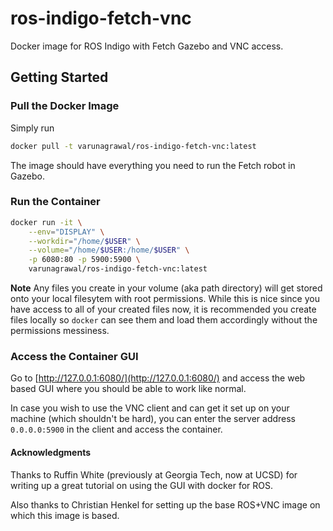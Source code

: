 # ros-indigo-fetch-vnc
Docker image for ROS Indigo with Fetch Gazebo and VNC access.

## Getting Started

### Pull the Docker Image

Simply run
```bash
docker pull -t varunagrawal/ros-indigo-fetch-vnc:latest
```

The image should have everything you need to run the Fetch robot in Gazebo.

### Run the Container

```bash
docker run -it \
    --env="DISPLAY" \
    --workdir="/home/$USER" \
    --volume="/home/$USER:/home/$USER" \
    -p 6080:80 -p 5900:5900 \
    varunagrawal/ros-indigo-fetch-vnc:latest
```
**Note** Any files you create in your volume (aka path directory) will get stored onto your local filesytem with root permissions. While this is nice since you have access to all of your created files now, it is recommended you create files locally so `docker` can see them and load them accordingly without the permissions messiness.

### Access the Container GUI

Go to [http://127.0.0.1:6080/](http://127.0.0.1:6080/) and access the web based GUI where you should be able to work like normal.

In case you wish to use the VNC client and can get it set up on your machine (which shouldn't be hard), you can enter the server address `0.0.0.0:5900` in the client and access the container.

#### Acknowledgments

Thanks to Ruffin White (previously at Georgia Tech, now at UCSD) for writing up a great tutorial on using the GUI with docker for ROS.

Also thanks to Christian Henkel for setting up the base ROS+VNC image on which this image is based.
